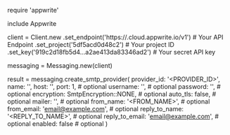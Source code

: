 require 'appwrite'

include Appwrite

client = Client.new
    .set_endpoint('https://<REGION>.cloud.appwrite.io/v1') # Your API Endpoint
    .set_project('5df5acd0d48c2') # Your project ID
    .set_key('919c2d18fb5d4...a2ae413da83346ad2') # Your secret API key

messaging = Messaging.new(client)

result = messaging.create_smtp_provider(
    provider_id: '<PROVIDER_ID>',
    name: '<NAME>',
    host: '<HOST>',
    port: 1, # optional
    username: '<USERNAME>', # optional
    password: '<PASSWORD>', # optional
    encryption: SmtpEncryption::NONE, # optional
    auto_tls: false, # optional
    mailer: '<MAILER>', # optional
    from_name: '<FROM_NAME>', # optional
    from_email: 'email@example.com', # optional
    reply_to_name: '<REPLY_TO_NAME>', # optional
    reply_to_email: 'email@example.com', # optional
    enabled: false # optional
)
